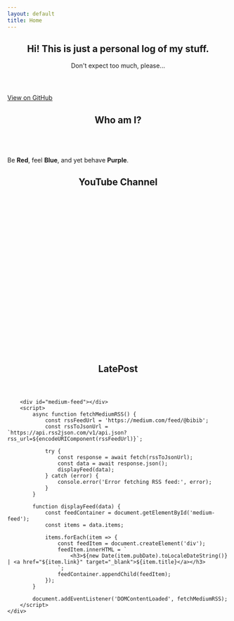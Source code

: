 ```yaml
---
layout: default
title: Home
---
```


 <section id="home" class="one dark cover">
    <div class="container">
        <header>
            <h2 class="alt">Hi! This is just a personal log of my stuff.</h2>
            <p>Don't expect too much, please...</p>
        </header>
        <footer>
            <a href="https://github.com/n4igme" class="icon brands fa-github-square"> View on GitHub</a>
        </footer>
    </div>
</section>

<section id="about" class="three">
    <div class="container">
        <header>
            <h2>Who am I?</h2>
        </header>
        <a href="#" class="image featured"><img src="{{ '/images/unnamed.jpg' | relative_url }}" alt="" /></a>
        <p>Be <b>Red</b>, feel <b>Blue</b>, and yet behave <b>Purple</b>.</p>
    </div>
</section>

<script>
    document.addEventListener('DOMContentLoaded', function() {
        const API_KEY = 'AIzaSyCdiOBx7On0ZdgQpPRrvv8iXOBgsXwS2SQ';
        const CHANNEL_ID = 'UCk8gNn8kHS0muE_d2jRuIpw';
        const API_URL = `https://www.googleapis.com/youtube/v3/search?key=${API_KEY}&channelId=${CHANNEL_ID}&part=snippet,id&order=date&maxResults=20`;

        async function fetchAndEmbedVideo() {
            try {
                const response = await fetch(API_URL);
                const data = await response.json();
                const videos = data.items.filter(item => item.id.videoId);

                if (videos.length > 0) {
                    const randomVideo = videos[Math.floor(Math.random() * videos.length)];
                    const videoId = randomVideo.id.videoId;
                    document.getElementById('video').src = `https://www.youtube.com/embed/${videoId}`;
                } else {
                    console.log('No videos found');
                }
            } catch (error) {
                console.error('Error fetching videos:', error);
            }
        }

        // Fetch and embed a random video when the page loads
        fetchAndEmbedVideo();
    });
</script>
<section id="content" class="four">
    <div class="container">
        <header>
            <h2>YouTube Channel</h2>
        </header>
    </div>
    <iframe id="video" width="560" height="315" src="" frameborder="0" allow="accelerometer; autoplay; clipboard-write; encrypted-media; gyroscope; picture-in-picture" allowfullscreen></iframe><br/>
</section>

<section id="post" class="two">
    <div class="container">
        <header>
            <h2>LatePost</h2>
        </header>
            
        <div id="medium-feed"></div>
        <script>
            async function fetchMediumRSS() {
                const rssFeedUrl = 'https://medium.com/feed/@bibib';
                const rssToJsonUrl = `https://api.rss2json.com/v1/api.json?rss_url=${encodeURIComponent(rssFeedUrl)}`;

                try {
                    const response = await fetch(rssToJsonUrl);
                    const data = await response.json();
                    displayFeed(data);
                } catch (error) {
                    console.error('Error fetching RSS feed:', error);
                }
            }

            function displayFeed(data) {
                const feedContainer = document.getElementById('medium-feed');
                const items = data.items;

                items.forEach(item => {
                    const feedItem = document.createElement('div');
                    feedItem.innerHTML = `
                        <h3>${new Date(item.pubDate).toLocaleDateString()} | <a href="${item.link}" target="_blank">${item.title}</a></h3>
                    `;
                    feedContainer.appendChild(feedItem);
                });
            }

            document.addEventListener('DOMContentLoaded', fetchMediumRSS);
        </script>
    </div>
</section>